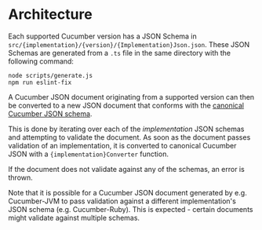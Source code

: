 # Architecture

Each supported Cucumber version has a JSON Schema in `src/{implementation}/{version}/{Implementation}Json.json`.
These JSON Schemas are generated from a `.ts` file in the same directory with the following command:

    node scripts/generate.js
    npm run eslint-fix

A Cucumber JSON document originating from a supported version can then be converted to a new JSON document that conforms
with the [canonical Cucumber JSON schema](src/CucumberJson.json).

This is done by iterating over each of the _implementation_ JSON schemas and attempting to validate the document.
As soon as the document passes validation of an implementation, it is converted to canonical Cucumber JSON with a
`{implementation}Converter` function.

If the document does not validate against any of the schemas, an error is thrown.

Note that it is possible for a Cucumber JSON document generated by e.g. Cucumber-JVM to pass validation against a different
implementation's JSON schema (e.g. Cucumber-Ruby). This is expected - certain documents might validate against multiple schemas.
